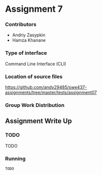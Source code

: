 # Assignment 7

### Contributors
- Andriy Zasypkin
- Hamza Khanane

### Type of interface
Command Line Interface (CLI)

### Location of source files
https://github.com/andy29485/swe437-assignments/tree/master/tests/assignment07

### Group Work Distribution

<div style="page-break-after: always;"></div>

## Assignment Write Up

### TODO
TODO

### Running
```bash
TODO
```
